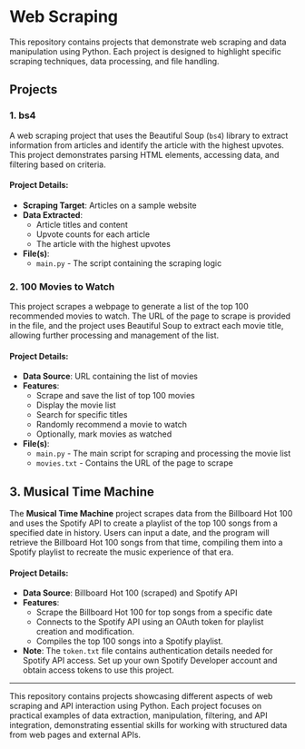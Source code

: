 # Web Scraping

This repository contains projects that demonstrate web scraping and data manipulation using Python. Each project is designed to highlight specific scraping techniques, data processing, and file handling.

## Projects

### 1. bs4
A web scraping project that uses the Beautiful Soup (`bs4`) library to extract information from articles and identify the article with the highest upvotes. This project demonstrates parsing HTML elements, accessing data, and filtering based on criteria.

#### Project Details:
- **Scraping Target**: Articles on a sample website
- **Data Extracted**:
  - Article titles and content
  - Upvote counts for each article
  - The article with the highest upvotes
- **File(s)**: 
  - `main.py` - The script containing the scraping logic

### 2. 100 Movies to Watch
This project scrapes a webpage to generate a list of the top 100 recommended movies to watch. The URL of the page to scrape is provided in the file, and the project uses Beautiful Soup to extract each movie title, allowing further processing and management of the list.

#### Project Details:
- **Data Source**: URL containing the list of movies
- **Features**:
  - Scrape and save the list of top 100 movies
  - Display the movie list
  - Search for specific titles
  - Randomly recommend a movie to watch
  - Optionally, mark movies as watched
- **File(s)**:
  - `main.py` - The main script for scraping and processing the movie list
  - `movies.txt` - Contains the URL of the page to scrape

## 3. Musical Time Machine
The **Musical Time Machine** project scrapes data from the Billboard Hot 100 and uses the Spotify API to create a playlist of the top 100 songs from a specified date in history. Users can input a date, and the program will retrieve the Billboard Hot 100 songs from that time, compiling them into a Spotify playlist to recreate the music experience of that era.

#### Project Details:
- **Data Source**: Billboard Hot 100 (scraped) and Spotify API
- **Features**:
  - Scrape the Billboard Hot 100 for top songs from a specific date
  - Connects to the Spotify API using an OAuth token for playlist creation and modification.
  - Compiles the top 100 songs into a Spotify playlist.
- **Note**: The `token.txt` file contains authentication details needed for Spotify API access. Set up your own Spotify Developer account and obtain access tokens to use this project.


---

This repository contains projects showcasing different aspects of web scraping and API interaction using Python. Each project focuses on practical examples of data extraction, manipulation, filtering, and API integration, demonstrating essential skills for working with structured data from web pages and external APIs.
